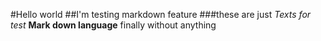 #Hello world
##I'm testing markdown feature
###these are just 
*Texts for test*
**Mark down language**
finally without anything
